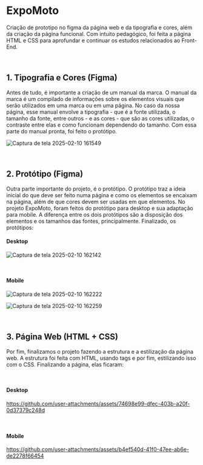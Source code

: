 # ExpoMoto

Criação de prototipo no figma da página web e da tipografia e cores, além da criação da página funcional. Com intuito pedagógico, foi feita a página HTML e CSS para aprofundar e continuar os estudos relacionados ao Front-End.

<br>

## 1. Tipografia e Cores (Figma)

Antes de tudo, é importante a criação de um manual da marca. O manual da marca é um compilado de informações sobre os elementos visuais que serão utilizados em uma marca ou em uma página. No caso da nossa página, esse manual envolve a tipografia - que é a fonte utilizada, o tamanho da fonte, entre outros - e as cores - que são as cores utilizadas, o contraste entre elas e como funcionam dependendo do tamanho. Com essa parte do manual pronta, foi feito o protótipo.

![Captura de tela 2025-02-10 161549](https://github.com/user-attachments/assets/d7640c40-e405-4f12-a780-f108c71f0e75)

<br>

## 2. Protótipo (Figma)

Outra parte importante do projeto, é o protótipo. O protótipo traz a ideia inicial do que deve ser feito numa página e como os elementos se encaixam na página, além de que cores devem ser usadas em que elementos. No projeto ExpoMoto, foram feitos do protótipo para desktop e sua adaptação para mobile. A diferença entre os dois protótipos são a disposição dos elementos e os tamanhos das fontes, principalmente. Finalizado, os protótipos:

#### Desktop 

![Captura de tela 2025-02-10 162142](https://github.com/user-attachments/assets/ca53e180-5df4-4e6f-8d3d-db5367af4198)

<br>

#### Mobile

![Captura de tela 2025-02-10 162222](https://github.com/user-attachments/assets/d7d96f15-c966-4242-989f-ae7271280343)

![Captura de tela 2025-02-10 162259](https://github.com/user-attachments/assets/7d6bf544-6e11-4b19-9011-153f13387415)

<br>

## 3. Página Web (HTML + CSS)

Por fim, finalizamos o projeto fazendo a estrutura e a estilização da página web. A estrutura foi feita com HTML, usando tags e por fim, estilizando isso com o CSS. Finalizando a página, elas ficaram:

<br>

#### Desktop

https://github.com/user-attachments/assets/74698e99-dfec-403b-a20f-0d37379c248d

<br>

#### Mobile

https://github.com/user-attachments/assets/b4ef540d-41f0-47ee-ab6e-de2278f66454


